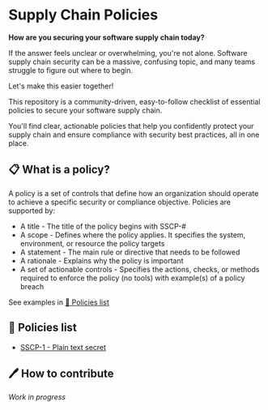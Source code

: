 # Supply Chain Policies

**How are you securing your software supply chain today?**

If the answer feels unclear or overwhelming, you're not alone. Software supply chain security can be a massive, confusing topic, and many teams struggle to figure out where to begin.

Let's make this easier together!

This repository is a community-driven, easy-to-follow checklist of essential policies to secure your software supply chain.

You'll find clear, actionable policies that help you confidently protect your supply chain and ensure compliance with security best practices, all in one place.

## 📋 What is a policy?

A policy is a set of controls that define how an organization should operate to achieve a specific security or compliance objective. Policies are supported by:
- A title - The title of the policy begins with SSCP-#
- A scope - Defines where the policy applies. It specifies the system, environment, or resource the policy targets
- A statement - The main rule or directive that needs to be followed
- A rationale - Explains why the policy is important
- A set of actionable controls - Specifies the actions, checks, or methods required to enforce the policy (no tools) with example(s) of a policy breach

See examples in [📜 Policies list](#policies-list)

## 📜 Policies list

- [SSCP-1 - Plain text secret](./policies/sscp-1.md)

## 🖊️ How to contribute

*Work in progress*

